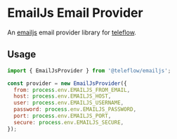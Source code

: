 # EmailJs Email Provider

An [emailjs](https://github.com/eleith/emailjs) email provider library for [teleflow](https://github.com/khulnasoft/teleflow).

## Usage

```javascript
import { EmailJsProvider } from '@teleflow/emailjs';

const provider = new EmailJsProvider({
  from: process.env.EMAILJS_FROM_EMAIL,
  host: process.env.EMAILJS_HOST,
  user: process.env.EMAILJS_USERNAME,
  password: process.env.EMAILJS_PASSWORD,
  port: process.env.EMAILJS_PORT,
  secure: process.env.EMAILJS_SECURE,
});
```
